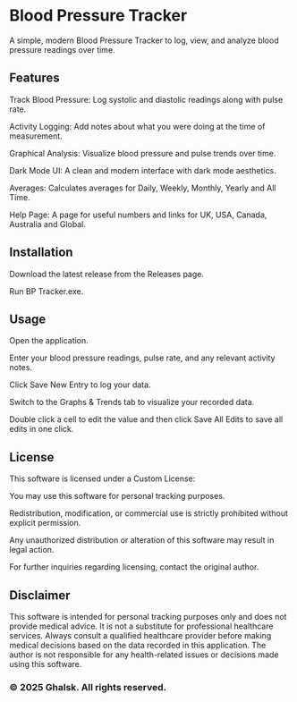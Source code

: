 # Blood Pressure Tracker

A simple, modern Blood Pressure Tracker to log, view, and analyze blood pressure readings over time.

## **Features**

Track Blood Pressure: Log systolic and diastolic readings along with pulse rate.

Activity Logging: Add notes about what you were doing at the time of measurement.

Graphical Analysis: Visualize blood pressure and pulse trends over time.

Dark Mode UI: A clean and modern interface with dark mode aesthetics.

Averages: Calculates averages for Daily, Weekly, Monthly, Yearly and All Time.

Help Page: A page for useful numbers and links for UK, USA, Canada, Australia and Global.


## **Installation**

Download the latest release from the Releases page.

Run BP Tracker.exe.


## **Usage**

Open the application.

Enter your blood pressure readings, pulse rate, and any relevant activity notes.

Click Save New Entry to log your data.

Switch to the Graphs & Trends tab to visualize your recorded data.

Double click a cell to edit the value and then click Save All Edits to save all edits in one click.


## **License**

This software is licensed under a Custom License:

You may use this software for personal tracking purposes.

Redistribution, modification, or commercial use is strictly prohibited without explicit permission.

Any unauthorized distribution or alteration of this software may result in legal action.

For further inquiries regarding licensing, contact the original author.

## **Disclaimer**

This software is intended for personal tracking purposes only and does not provide medical advice. It is not a substitute for professional healthcare services. Always consult a qualified healthcare provider before making medical decisions based on the data recorded in this application. The author is not responsible for any health-related issues or decisions made using this software.

### © 2025 Ghalsk. All rights reserved.


